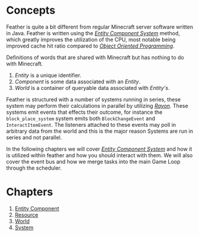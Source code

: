 # Concepts
Feather is quite a bit different from regular Minecraft server software written in Java. Feather is written using the [*Entity Component System*](https://en.wikipedia.org/wiki/Entity_component_system) method, which greatly improves the utilization of the CPU, most notable being improved cache hit ratio compared to [*Object Oriented Programming*](https://en.wikipedia.org/wiki/Object-oriented_programming). 

Definitions of words that are shared with Minecraft but has nothing to do with Minecraft.
1. *Entity* is a unique identifier.
2. *Component* is some data associated with an *Entity*.
3. *World* is a container of queryable data associated with *Entity's*.

Feather is structured with a number of systems running in series, these system may perform their calculations in parallel by utilizing [*Rayon*](https://docs.rs/rayon/1.3.0/rayon/). These systems emit events that effects their outcome, for instance the `block_place_system` system emits both `BlockChangeEvent` and `InteractItemEvent`. The listeners attached to these events may poll in arbitrary data from the world and this is the major reason Systems are run in series and not parallel.

In the following chapters we will cover [*Entity Component System*](https://en.wikipedia.org/wiki/Entity_component_system) and how it is utilized within feather and how you should interact with them. We will also cover the event bus and how we merge tasks into the main Game Loop through the scheduler. 

# Chapters
1. [Entity Component](./entity-component.md)
2. [Resource](./resource.md)
3. [World](./world.md)
4. [System](./system.md)
